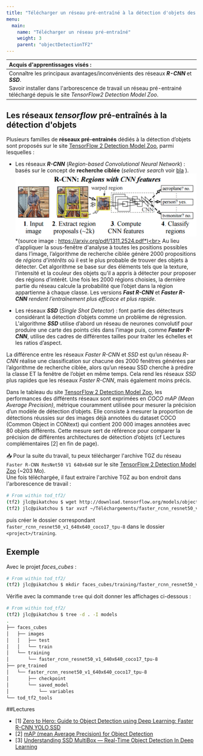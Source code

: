 ```yaml
---
title: "Télécharger un réseau pré-entraîné à la détection d'objets des des images"
menu:
  main:
    name: "Télécharger un réseau pré-entraîné"
    weight: 3
    parent: "objectDetectionTF2"
---
```


| Acquis d'apprentissages visés : |
|:---|
|Connaître les principaux avantages/inconvénients des réseaux ___R-CNN___ et ___SSD___.|
|Savoir installer dans l'arborescence de travail un réseau pré-entrainé téléchargé depuis le site _TensorFlow2 Detection Model Zoo_.|

## Les réseaux _tensorflow_ pré-entraînés à la détection d'objets

Plusieurs familles de __réseaux pré-entrainés__ dédiés à la détection d’objets sont proposés sur le site  [TensorFlow 2 Detection Model Zoo](https://github.com/tensorflow/models/blob/master/research/object_detection/g3doc/tf2_detection_zoo.md), parmi lesquelles :

* Les réseaux ___R-CNN___ (_Region-based Convolutional Neural Network_) : basés sur le concept de __recherche ciblée__ (_selective search_ voir [bla](##Lectures) ).<br>
![R-CNN](img/R-CNN.png)<br>
*(source image : https://arxiv.org/pdf/1311.2524.pdf*)<br>
Au lieu d’appliquer la sous-fenêtre d'analyse à toutes les positions possibles dans l’image, l’algorithme de recherche ciblée génère 2000 propositions de _régions d’intérêts_ où il est le plus probable de trouver des objets à détecter. Cet algorithme se base sur des éléments tels que la texture, l’intensité et la couleur des objets qu’il a appris à détecter pour proposer des régions d’intérêt. Une fois les 2000 régions choisies, la dernière partie du réseau calcule la probabilité que l’objet dans la région appartienne à chaque classe. Les versions ___Fast R-CNN___ et ___Faster R-CNN__ rendent l’entraînement plus efficace et plus rapide._

* Les réseaux ___SSD___ (_Single Shot Detector_) : font partie des détecteurs considérant la détection d’objets comme un problème de régression. L'algorithme ___SSD___ utilise d’abord un réseau de neurones convolutif pour produire une carte des points clés dans l’image puis, comme ___Faster R-CNN___, utilise des cadres de différentes tailles pour traiter les échelles et les ratios d’aspect.

La différence entre les réseaux _Faster R-CNN_ et _SSD_ est qu’un réseau _R-CNN_ réalise une classification sur chacune des 2000 fenêtres générées par l’algorithme de recherche ciblée, alors qu’un réseau SSD cherche à prédire la classe ET la fenêtre de l’objet en même temps. Cela rend les réseaux _SSD_ plus rapides que les réseaux _Faster R-CNN_, mais également moins précis.

Dans le tableau du site [TensorFlow 2 Detection Model Zoo](https://github.com/tensorflow/models/blob/master/research/object_detection/g3doc/tf2_detection_zoo.md), les performances des différents réseaux sont exprimées en _COCO mAP (Mean Average Precision)_, métrique couramment utilisée pour mesurer la précision d’un modèle de détection d’objets. Elle consiste à mesurer la proportion de détections réussies sur des images déjà annotées du dataset COCO (Common Object in CONtext)
qui contient 200 000 images annotées avec 80 objets différents. Cette mesure sert de référence pour comparer la précision de différentes architectures de détection d’objets (cf Lectures complémentaires [2] en fin de page).


📥 Pour la suite du travail, tu peux télécharger l'archive TGZ du réseau `Faster R-CNN ResNet50 V1 640x640` sur le site [TensorFlow 2 Detection Model Zoo](https://github.com/tensorflow/models/blob/master/research/object_detection/g3doc/tf2_detection_zoo.md) (~203 Mo).<br>
Une fois téléchargée, il faut extraire l'archive TGZ au bon endroit dans l'arborescence de travail :
```bash
# From within tod_tf2/
(tf2) jlc@pikatchou $ wget http://download.tensorflow.org/models/object_detection/tf2/20200711/faster_rcnn_resnet50_v1_640x640_coco17_tpu-8.tar.gz -P ~/Téléchargement
(tf2) jlc@pikatchou $ tar xvzf ~/Téléchargements/faster_rcnn_resnet50_v1_640x640_coco17_tpu-8.tar.gz -C pre_trained
```
puis créer le dossier correspondant `faster_rcnn_resnet50_v1_640x640_coco17_tpu-8` dans le dossier `<project>/training`.

## Exemple

Avec le projet _faces_cubes_ :

```bash	
# From within tod_tf2/
(tf2) jlc@pikatchou $ mkdir faces_cubes/training/faster_rcnn_resnet50_v1_640x640_coco17_tpu-8
```
Vérifie avec la commande `tree` qui doit donner les affichages ci-dessous :
```bash
# From within tod_tf2/
(tf2) jlc@pikatchou $ tree -d . -I models
.
├── faces_cubes
│   ├── images
│   │   ├── test
│   │   └── train
│   └── training
│       └── faster_rcnn_resnet50_v1_640x640_coco17_tpu-8
├── pre_trained
│   └── faster_rcnn_resnet50_v1_640x640_coco17_tpu-8
│       ├── checkpoint
│       └── saved_model
│           └── variables
└── tod_tf2_tools
```

##Lectures

* [1] [Zero to Hero: Guide to Object Detection using Deep Learning: Faster R-CNN,YOLO,SSD](https://cv-tricks.com/object-detection/faster-r-cnn-yolo-ssd/)
* [2] [mAP (mean Average Precision) for Object Detection](https://jonathan-hui.medium.com/map-mean-average-precision-for-object-detection-45c121a31173)
* [3] [Understanding SSD MultiBox — Real-Time Object Detection In Deep Learning](https://towardsdatascience.com/understanding-ssd-multibox-real-time-object-detection-in-deep-learning-495ef744fab)


